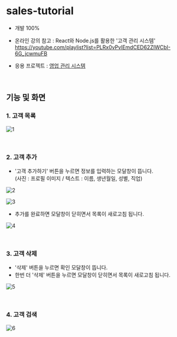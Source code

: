 # sales-tutorial

- 개발 100%

- 온라인 강의 참고 : React와 Node.js를 활용한 '고객 관리 시스템'\
  https://youtube.com/playlist?list=PLRx0vPvlEmdCED62ZIWCbI-6G_jcwmuFB
  
- 응용 프로젝트 : [영업 관리 시스템](https://github.com/yeaeun23/sales-management)

<br>

## 기능 및 화면

### 1. 고객 목록

![1](https://user-images.githubusercontent.com/14077108/221400348-8e56e091-5f0b-4f78-b72d-c03d05ca563b.png)

<br>

### 2. 고객 추가
- '고객 추가하기' 버튼을 누르면 정보를 입력하는 모달창이 뜹니다.\
  (사진 : 프로필 이미지 / 텍스트 : 이름, 생년월일, 성별, 직업)

![2](https://user-images.githubusercontent.com/14077108/221400349-937b4445-cbb1-47f4-8cae-b670f824ad40.png)

![3](https://user-images.githubusercontent.com/14077108/221400351-f9128995-37db-482b-b8f6-9de72d3c292a.png)

- 추가를 완료하면 모달창이 닫히면서 목록이 새로고침 됩니다.

![4](https://user-images.githubusercontent.com/14077108/221400352-94f9ca56-71e4-4151-b92b-a30c80674315.png)

<br>

### 3. 고객 삭제
- '삭제' 버튼을 누르면 확인 모달창이 뜹니다.
- 한번 더 '삭제' 버튼을 누르면 모달창이 닫히면서 목록이 새로고침 됩니다.

![5](https://user-images.githubusercontent.com/14077108/221400354-4d1ff2a9-7915-4dcd-a442-e01dead82a48.png)

<br>

### 4. 고객 검색

![6](https://user-images.githubusercontent.com/14077108/221400355-cc04eb8d-482b-4f86-ab1c-f5be18a9279c.png)
